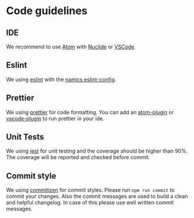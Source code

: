 # Code guidelines

## IDE
We recommend to use [Atom](https://atom.io/) with [Nuclide](https://nuclide.io/) or [VSCode](https://code.visualstudio.com/)

## Eslint
We using [eslint](https://github.com/eslint/eslint) with the [namics eslint-config](https://github.com/namics/eslint-config-namics).

## Prettier
We using [prettier](https://github.com/prettier/prettier) for code formatting. You can add an [atom-plugin](https://github.com/prettier/prettier-atom) or [vscode-plugin](https://github.com/prettier/prettier-vscode) to run prettier in your ide.

## Unit Tests
We using [jest](https://github.com/facebook/jest) for unit testing and the coverage should be higher than 90%.
The coverage will be reported and checked before commit.

## Commit style
We using [commitizen](https://github.com/commitizen/cz-cli) for commit styles. Please run `npm run commit` to commit your changes.
Also the commit messages are used to build a clean and helpful changelog. In case of this please use well written commit messages.

